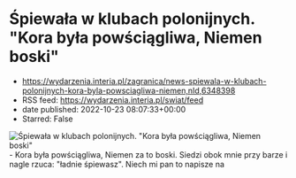 # Śpiewała w klubach polonijnych. "Kora była powściągliwa, Niemen boski"
 - https://wydarzenia.interia.pl/zagranica/news-spiewala-w-klubach-polonijnych-kora-byla-powsciagliwa-niemen,nId,6348398
 - RSS feed: https://wydarzenia.interia.pl/swiat/feed
 - date published: 2022-10-23 08:07:33+00:00
 - Starred: False

<p><a href="https://wydarzenia.interia.pl/zagranica/news-spiewala-w-klubach-polonijnych-kora-byla-powsciagliwa-niemen,nId,6348398"><img align="left" alt="Śpiewała w klubach polonijnych. &quot;Kora była powściągliwa, Niemen boski&quot;" src="https://i.iplsc.com/spiewala-w-klubach-polonijnych-kora-byla-powsciagliwa-niemen/000G7DUIU8J2O9AO-C321.jpg" /></a>- Kora była powściągliwa, Niemen za to boski. Siedzi obok mnie przy barze i nagle rzuca: &quot;ładnie śpiewasz&quot;. Niech mi pan to napisze na 
